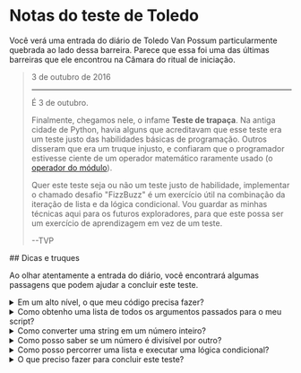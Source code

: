 # Notas do teste de Toledo

Você verá uma entrada do diário de Toledo Van Possum particularmente quebrada ao lado dessa barreira. Parece que essa foi uma das últimas barreiras que ele encontrou na Câmara do ritual de iniciação.

<blockquote>
3 de outubro de 2016
<hr/>
<p>
É 3 de outubro.
</p>
<p>
Finalmente, chegamos nele, o infame <b>Teste de trapaça</b>. Na antiga cidade de Python, havia alguns que acreditavam que esse teste era um teste justo das habilidades básicas de programação. Outros disseram que era um truque injusto, e confiaram que o programador estivesse ciente de um operador matemático raramente usado (o <a href="https://stackoverflow.com/questions/4432208/what-is-the-result-of-in-python">operador do módulo</a>).
</p>
<p>
Quer este teste seja ou não um teste justo de habilidade, implementar o chamado desafio "FizzBuzz" é um exercício útil na combinação da iteração de lista e da lógica condicional. Vou guardar as minhas técnicas aqui para os futuros exploradores, para que este possa ser um exercício de aprendizagem em vez de um teste.
</p>
<p>
--TVP
</p>
</blockquote>
## Dicas e truques

Ao olhar atentamente a entrada do diário, você encontrará algumas passagens que podem ajudar a concluir este teste.

<details>
<summary>Em um alto nível, o que meu código precisa fazer?</summary>
Muitas vezes, é útil mapear uma solução para um problema usando __pseudocódigo__. O pseudocódigo é um código que não deve ser realmente executado, mas ajuda a esboçar como você quer que sua solução funcione. Depois de ter uma ideia de como agir, você implementa seu pseudocódigo no código real.

Eis alguns pseudocódigos que descrevem o que é preciso fazer para completar o desafio FizzBuzz.

<pre>
inputs = list of all arguments to my script

for each input in the list, do the following:
    convert the input to a number
    set my print string equal to a blank/empty string
    if the number is divisible by 3, append "fizz" to the output string
    if the number is divisible by 5, append "buzz" to the output string
    if by now the output string is still blank, set it to the input number
    print the output string
</pre>
Este pseudocódigo descreve uma técnica para completar o desafio. Há outros, mas essa abordagem deve funcionar. Agora, precisamos descobrir como fazer tudo isso acontecer com o verdadeiro código Python.

</details>
<details>
<summary>Como obtenho uma lista de todos os argumentos passados para o meu script?</summary>
Você se lembra de um desafio anterior que pode usar o módulo `sys` para obter uma lista de todos os argumentos para seu script e, em seguida, remover o primeiro item (já que ele contém o nome do programa, o qual você não precisa).

```python
import sys

# Set up a list for our code to work with that omits the first CLI argument, 
# which is the name of our script (fizzbuzz.py)
inputs = sys.argv
inputs.pop(0)

# Now, inputs is ready for us to work with
```

</details>
<details>
<summary>Como converter uma string em um número inteiro?</summary>
Quando as entradas são passadas para o programa, elas são inicialmente disponibilizadas como strings de texto. Para fazer cálculos com as entradas, precisamos converter a entrada em um número. Essa técnica é chamada de [fusão/coerção/conversão de tipo](https://en.wikipedia.org/wiki/Type_conversion), com a segunda palavra sendo usada principalmente de forma intercambiável.

Python tem algumas funções [integradas](https://www.w3schools.com/python/python_casting.asp) de fusão de tipo. Para esse desafio, você precisará converter uma string em um número inteiro usando a função `int`.

```python
number_string = "100"
number_converted = int(number_string)
print(f"100 minus 60 is {number_converted - 60}")
```

</details>
<details>
<summary>Como posso saber se um número é divisível por outro?</summary>
Se você tiver um número A e um número B, o número A será divisível pelo número B se, depois de dividir A por B, não houver resto.

Se você dividir `6` por `3`, o resultado será `2` sem nenhum resto. `6` É divisível por `3`.

Se você dividir `7` por `3`, o resultado será `2` com resto `1`. `7` NÃO É divisível por `3`.

Então, como podemos descobrir isso no código Python? Com um operador raramente usado chamado `modulus` ou `modulo`, o caractere `%` (porcentagem) em seu código. Usando esse operador, você pode armazenar o resto após dividir dois números em uma variável.

```python
rem1 = 6 % 3
rem2 = 7 % 3

print(f"The remainder after dividing 6 by 3 is {rem1}.")
print(f"The remainder after dividing 7 by 3 is {rem2}.")
```

No código acima, `rem1` seria `0` e `rem2` seria `1`.

Então, em resumo, você pode dizer se um número é divisível por outro número usando o operador `%`. Se o resultado for igual a zero, o primeiro número será divisível pelo segundo.

</details>
<details>
<summary>Como posso percorrer uma lista e executar uma lógica condicional?</summary>
Se você chegou a esse ponto, já escreveu um código que faz as duas coisas. Consulte o código que você já escreveu em sua pasta de código:

```bash
<%= env.TQ_PYTHON_CODE_PATH.value %>
```

Os arquivos `list_iteration.py`, `booleans.py` e `branching.py` devem conter alguns exemplos úteis. Você terá que __combinar essas técnicas__ para concluir este teste.

</details>
<details>
<summary>O que preciso fazer para concluir este teste?</summary>
Crie um arquivo chamado `fizzbuzz.py` na sua pasta de código localizada aqui:

```bash
<%= env.TQ_PYTHON_CODE_PATH.value %>
```

Nesse arquivo, você precisará processar argumentos de linha de comando para seu script e imprimir a saída apropriada para cada entrada. Exemplo de execução de script:

```bash
python3 fizzbuzz.py 30 200 7 6
```

Exemplo de saída:

```bash
fizzbuzz
buzz
7
fizz
```

Mais uma vez, as regras para as declarações impressas são as seguintes:

* Se o número for __divisível por 3__, imprima o texto: `fizz`
* Se o número for __divisível por 5__, imprima o texto: `buzz`
* Se o número for __divisível por 3 e 5__, imprima o texto: `fizzbuzz`
* Se nenhuma das opções acima for verdadeira, __imprima o número__

Você pode considerar o uso do código abaixo como um ponto de partida. Ele irá preparar uma lista contendo todos os argumentos da linha de comando passados para seu script.

```python
import sys

# Set up a list for our code to work with that omits the first CLI argument, 
# which is the name of our script (fizzbuzz.py)
inputs = sys.argv
inputs.pop(0)

# Process the "inputs" list as directed in your code
```

Assim que seu código no `fizzbuzz.py` puder processar argumentos de linha de comando de uma maneira que satisfaça esses requisitos, clique no botão *HACK* para concluir o teste. Você consegue!

</details>
